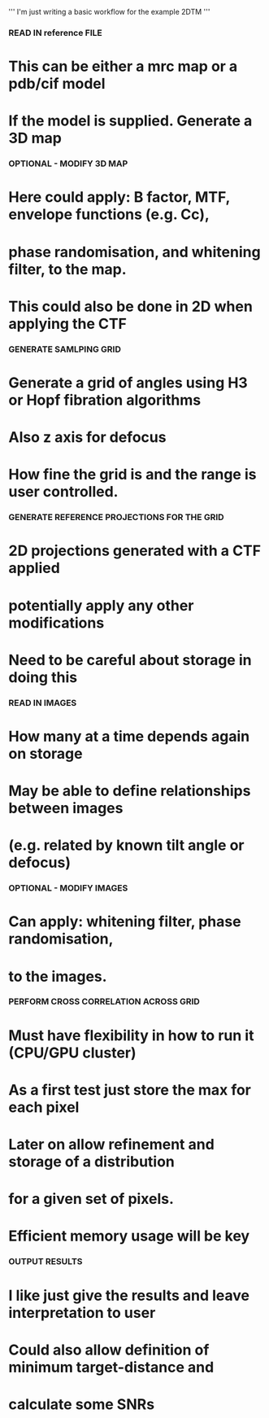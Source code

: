 '''
I'm just writing a basic workflow for the example 2DTM
'''

### READ IN reference FILE ###
# This can be either a mrc map or a pdb/cif model
# If the model is supplied. Generate a 3D map

### OPTIONAL - MODIFY 3D MAP ###
# Here could apply: B factor, MTF, envelope functions (e.g. Cc),
# phase randomisation, and whitening filter, to the map.
# This could also be done in 2D when applying the CTF

### GENERATE SAMLPING GRID ###
# Generate a grid of angles using H3 or Hopf fibration algorithms
# Also z axis for defocus
# How fine the grid is and the range is user controlled.

### GENERATE REFERENCE PROJECTIONS FOR THE GRID ###
# 2D projections generated with a CTF applied
# potentially apply any other modifications
# Need to be careful about storage in doing this

### READ IN IMAGES ###
# How many at a time depends again on storage
# May be able to define relationships between images
# (e.g. related by known tilt angle or defocus)

### OPTIONAL - MODIFY IMAGES ###
# Can apply: whitening filter, phase randomisation,
# to the images.

### PERFORM CROSS CORRELATION ACROSS GRID ###
# Must have flexibility in how to run it (CPU/GPU cluster)
# As a first test just store the max for each pixel
# Later on allow refinement and storage of a distribution
# for a given set of pixels.
# Efficient memory usage will be key

### OUTPUT RESULTS ###
# I like just give the results and leave interpretation to user
# Could also allow definition of minimum target-distance and
# calculate some SNRs
